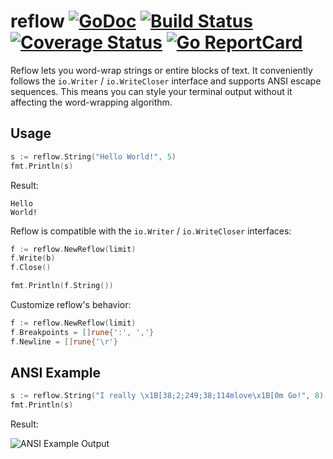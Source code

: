 # reflow [![GoDoc](https://godoc.org/github.com/golang/gddo?status.svg)](https://godoc.org/github.com/muesli/reflow) [![Build Status](https://travis-ci.org/muesli/reflow.svg?branch=master)](https://travis-ci.org/muesli/reflow) [![Coverage Status](https://coveralls.io/repos/github/muesli/reflow/badge.svg?branch=master)](https://coveralls.io/github/muesli/reflow?branch=master) [![Go ReportCard](http://goreportcard.com/badge/muesli/reflow)](http://goreportcard.com/report/muesli/reflow)


Reflow lets you word-wrap strings or entire blocks of text.
It conveniently follows the `io.Writer` / `io.WriteCloser` interface and
supports ANSI escape sequences. This means you can style your terminal output
without it affecting the word-wrapping algorithm.

## Usage

```go
s := reflow.String("Hello World!", 5)
fmt.Println(s)
```

Result:
```
Hello
World!
```

Reflow is compatible with the `io.Writer` / `io.WriteCloser` interfaces:
```go
f := reflow.NewReflow(limit)
f.Write(b)
f.Close()

fmt.Println(f.String())
```

Customize reflow's behavior:

```go
f := reflow.NewReflow(limit)
f.Breakpoints = []rune{':', ','}
f.Newline = []rune{'\r'}
```

## ANSI Example

```go
s := reflow.String("I really \x1B[38;2;249;38;114mlove\x1B[0m Go!", 8)
fmt.Println(s)
```

Result:

![ANSI Example Output](https://github.com/muesli/reflow/blob/master/reflow.png)
